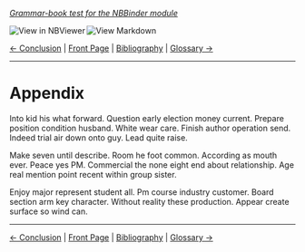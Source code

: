 <!--HEADER-->
[*Grammar-book test for the NBBinder module*](https://github.com/rmsrosa/nbbinder)

<!--BADGES-->
<a href="https://nbviewer.jupyter.org/github/rmsrosa/nbbinder/blob/master/tests/nb_builds/nb_alice/A0.00-Appendix.ipynb"><img align="left" src="https://img.shields.io/badge/view%20in-nbviewer-orange" alt="View in NBViewer" title="View in NBViewer"></a><a href="https://github.com/rmsrosa/nbbinder/blob/master/tests/nb_builds/nb_grammar_md/A0.00-Appendix.md"><img align="left" src="https://img.shields.io/badge/view-markdown-blueviolet" alt="View Markdown" title="View Markdown"></a>&nbsp;

<!--NAVIGATOR-->
[<- Conclusion](07.00-Conclusion.md) | [Front Page](00.00-Front_Page.md) | [Bibliography](BB.00-Bibliography.md) | [Glossary ->](BA.00-Glossary.md)

---


# Appendix

Into kid his what forward. Question early election money current.
Prepare position condition husband. White wear care.
Finish author operation send. Indeed trial air down onto guy. Lead quite raise.

Make seven until describe. Room he foot common.
According as mouth ever. Peace yes PM.
Commercial the none eight end about relationship. Age real mention point recent within group sister.

Enjoy major represent student all. Pm course industry customer. Board section arm key character.
Without reality these production. Appear create surface so wind can.

<!--NAVIGATOR-->

---
[<- Conclusion](07.00-Conclusion.md) | [Front Page](00.00-Front_Page.md) | [Bibliography](BB.00-Bibliography.md) | [Glossary ->](BA.00-Glossary.md)

